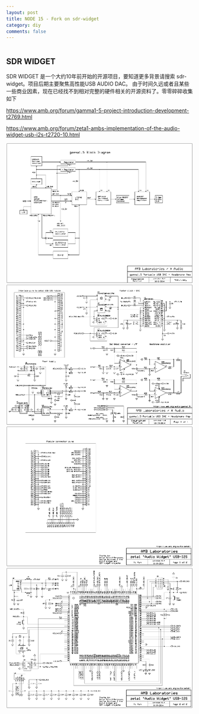 ```yaml
---
layout: post
title: NODE 15 - Fork on sdr-widget
category: diy
comments: false
---
```


```
```

## SDR WIDGET

SDR WIDGET 是一个大约10年前开始的开源项目，要知道更多背景请搜索 sdr-widget。项目后期主要聚焦高性能USB AUDIO DAC。
由于时间久远或者且某些一些商业因素，现在已经找不到相对完整的硬件相关的开源资料了。零零碎碎收集如下

https://www.amb.org/forum/gamma1-5-project-introduction-development-t2769.html

https://www.amb.org/forum/zeta1-ambs-implementation-of-the-audio-widget-usb-i2s-t2720-10.html


![w800](/images/node15/gamma1.5_004_blk.png)
![w800](/images/node15/gamma1.5_100_sch.png)
![w800](/images/node15/zeta1_003_sch_page1.png)
![w800](/images/node15/zeta1_003_sch_page2.png)

